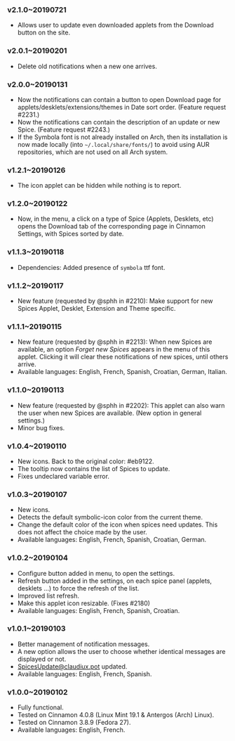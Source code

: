 ### v2.1.0~20190721
  * Allows user to update even downloaded applets from the Download button on the site.

### v2.0.1~20190201
  * Delete old notifications when a new one arrives.

### v2.0.0~20190131
  * Now the notifications can contain a button to open Download page for applets/desklets/extensions/themes in Date sort order. (Feature request #2231.)
  * Now the notifications can contain the description of an update or new Spice. (Feature request #2243.)
  * If the Symbola font is not already installed on Arch, then its installation is now made locally (into `~/.local/share/fonts/`) to avoid using AUR repositories, which are not used on all Arch system.

### v1.2.1~20190126
  * The icon applet can be hidden while nothing is to report.

### v1.2.0~20190122
  * Now, in the menu, a click on a type of Spice (Applets, Desklets, etc) opens the Download tab of the corresponding page in Cinnamon Settings, with Spices sorted by date.

### v1.1.3~20190118
  * Dependencies: Added presence of `symbola` ttf font.

### v1.1.2~20190117
  * New feature (requested by @sphh in #2210): Make support for new Spices Applet, Desklet, Extension and Theme specific.

### v1.1.1~20190115
  * New feature (requested by @sphh in #2213): When new Spices are available, an option _Forget new Spices_ appears in the menu of this applet. Clicking it will clear these notifications of new spices, until others arrive.
  * Available languages: English, French, Spanish, Croatian, German, Italian.

### v1.1.0~20190113
  * New feature (requested by @sphh in #2202): This applet can also warn the user when new Spices are available. (New option in general settings.)
  * Minor bug fixes.

### v1.0.4~20190110
  * New icons. Back to the original color: #eb9122.
  * The tooltip now contains the list of Spices to update.
  * Fixes undeclared variable error.

### v1.0.3~20190107
  * New icons.
  * Detects the default symbolic-icon color from the current theme.
  * Change the default color of the icon when spices need updates. This does not affect the choice made by the user.
  * Available languages: English, French, Spanish, Croatian, German.

### v1.0.2~20190104
  * Configure button added in menu, to open the settings.
  * Refresh button added in the settings, on each spice panel (applets, desklets ...) to force the refresh of the list.
  * Improved list refresh.
  * Make this applet icon resizable. (Fixes #2180)
  * Available languages: English, French, Spanish, Croatian.

### v1.0.1~20190103
  * Better management of notification messages.
  * A new option allows the user to choose whether identical messages are displayed or not.
  * SpicesUpdate@claudiux.pot updated.
  * Available languages: English, French, Spanish.

### v1.0.0~20190102
  * Fully functional.
  * Tested on Cinnamon 4.0.8 (Linux Mint 19.1 & Antergos (Arch) Linux).
  * Tested on Cinnamon 3.8.9 (Fedora 27).
  * Available languages: English, French.
